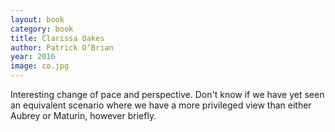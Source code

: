 ```yaml
---
layout: book
category: book
title: Clarissa Oakes
author: Patrick O’Brian
year: 2016
image: co.jpg
---
```

Interesting change of pace and perspective.  Don't know if we have yet seen an equivalent scenario where we have a more privileged view than either Aubrey or Maturin, however briefly.
